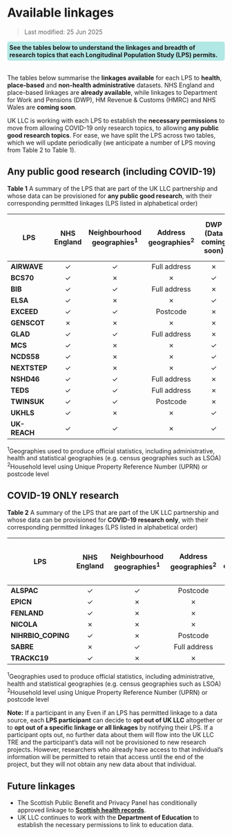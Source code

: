 # Available linkages
>Last modified: 25 Jun 2025

<div style="background-color: rgba(0, 178, 169, 0.3); padding: 5px; border-radius: 5px;"><strong>See the tables below to understand the linkages and breadth of research topics that each Longitudinal Population Study (LPS) permits.</strong></div>  
<br>

The tables below summarise the **linkages available** for each LPS to **health**, **place-based** and **non-health administrative** datasets. NHS England and place-based linkages are **already available**, while linkages to Department for Work and Pensions (DWP), HM Revenue & Customs (HMRC) and NHS Wales are **coming soon**. 

UK LLC is working with each LPS to establish the **necessary permissions** to move from allowing COVID-19 only research topics, to allowing **any public good research topics**. For ease, we have split the LPS across two tables, which we will update periodically (we anticipate a number of LPS moving from Table 2 to Table 1).   

## Any public good research (including COVID-19)
**Table 1** A summary of the LPS that are part of the UK LLC partnership and whose data can be provisioned for **any public good research**, with their corresponding permitted linkages (LPS listed in alphabetical order)

|**LPS**|**NHS England**|**Neighbourhood geographies<sup>1</sup>**|**Address geographies<sup>2</sup>**|**DWP** (Data coming soon)|**HMRC** (Data coming soon)|**NHS Wales** (Data coming soon)|
|---|:---:|:---:|:---:|:---:|:---:|:---:|
|**AIRWAVE**|✓|✓|Full address|✗|✗|✗|
|**BCS70**|✓|✗|✗|✓|✓|✓|
|**BIB**|✓|✓|Full address|✗|✗|✓|
|**ELSA**|✓|✗|✗|✓|✓|✗|
|**EXCEED**|✓|✓|Postcode|✗|✗|✓|
|**GENSCOT**|✗|✗|✗|✗|✗|✗|
|**GLAD**|✓|✓|Full address|✗|✗|✓|
|**MCS**|✓|✗|✗|✓|✓|✓|
|**NCDS58**|✓|✗|✗|✓|✓|✓|
|**NEXTSTEP**|✓|✗|✗|✓|✓|✓|
|**NSHD46**|✓|✓|Full address|✗|✗|✗|
|**TEDS**|✓|✓|Full address|✗|✗|✗|
|**TWINSUK**|✓|✓|Postcode|✗|✗|✗|
|**UKHLS**|✓|✗|✗|✓|✓|✓|
|**UK-REACH**|✓|✓|✗|✓|✓|✓|

<sup>1</sup>Geographies used to produce official statistics, including administrative, health and statistical geographies (e.g. census geographies such as LSOA)  
<sup>2</sup>Household level using Unique Property Reference Number (UPRN) or postcode level

## COVID-19 ONLY research 
**Table 2** A summary of the LPS that are part of the UK LLC partnership and whose data can be provisioned for **COVID-19 research only**, with their corresponding permitted linkages (LPS listed in alphabetical order)

|**LPS**|**NHS England**|**Neighbourhood geographies<sup>1</sup>**|**Address geographies<sup>2</sup>**|**DWP** (Data coming soon)|**HMRC** (Data coming soon)|**NHS Wales** (Data coming soon)|
|---|:---:|:---:|:---:|:---:|:---:|:---:|
|**ALSPAC**|✓|✓|Postcode|✓|✓|✓|
|**EPICN**|✓|✗|✗|✗|✗|✗|
|**FENLAND**|✓|✗|✗|✗|✗|✓|
|**NICOLA**|✗|✗|✗|✗|✗|✗|
|**NIHRBIO_COPING**|✓|✗|Postcode|✗|✗|✓|
|**SABRE**|✗|✓|Full address|✗|✗|✗|
|**TRACKC19**|✓|✗|✗|✗|✗|✓|

<sup>1</sup>Geographies used to produce official statistics, including administrative, health and statistical geographies (e.g. census geographies such as LSOA)  
<sup>2</sup>Household level using Unique Property Reference Number (UPRN) or postcode level

**Note:** If a participant in any Even if an LPS has permitted linkage to a data source, each **LPS participant** can decide to **opt out of UK LLC** altogether or to **opt out of a specific linkage or all linkages** by notifying their LPS. If a participant opts out, no further data about them will flow into the UK LLC TRE and the participant’s data will not be provisioned to new research projects. However, researchers who already have access to that individual’s information will be permitted to retain that access until the end of the project, but they will not obtain any new data about that individual.

## Future linkages

* The Scottish Public Benefit and Privacy Panel has conditionally approved linkage to [**Scottish health records**](../linked_health_data/NHS_Scotland/NHSS_intro.md). 
* UK LLC continues to work with the **Department of Education** to establish the necessary permissions to link to education data.